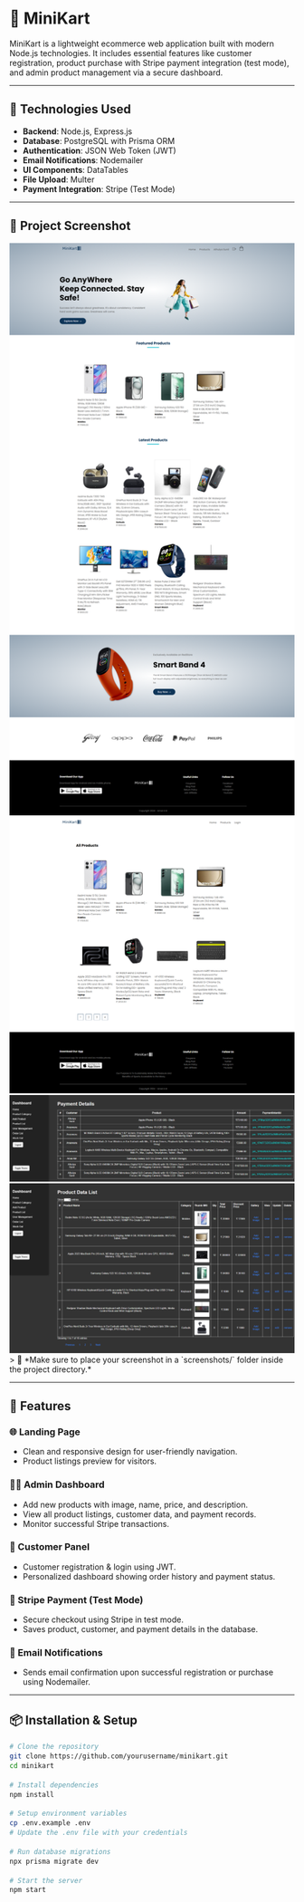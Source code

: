 # 🛒 MiniKart

MiniKart is a lightweight ecommerce web application built with modern Node.js technologies. It includes essential features like customer registration, product purchase with Stripe payment integration (test mode), and admin product management via a secure dashboard.

---

## 🚀 Technologies Used

- **Backend**: Node.js, Express.js  
- **Database**: PostgreSQL with Prisma ORM  
- **Authentication**: JSON Web Token (JWT)  
- **Email Notifications**: Nodemailer  
- **UI Components**: DataTables  
- **File Upload**: Multer  
- **Payment Integration**: Stripe (Test Mode)

---

## 📸 Project Screenshot

<img src="screenshot/localhost_3000_ (2).png" />
<img src="screenshot/localhost_3000_products_skip=0&take=8.png" />
<img src="screenshot/localhost_3000_admin_orders.png" />
<img src="screenshot/localhost_3000_admin_product_productList.png" />
> 📎 *Make sure to place your screenshot in a `screenshots/` folder inside the project directory.*

---

## 🧰 Features

### 🌐 Landing Page
- Clean and responsive design for user-friendly navigation.
- Product listings preview for visitors.

### 👨‍💼 Admin Dashboard
- Add new products with image, name, price, and description.
- View all product listings, customer data, and payment records.
- Monitor successful Stripe transactions.

### 👥 Customer Panel
- Customer registration & login using JWT.
- Personalized dashboard showing order history and payment status.

### 💸 Stripe Payment (Test Mode)
- Secure checkout using Stripe in test mode.
- Saves product, customer, and payment details in the database.

### 📧 Email Notifications
- Sends email confirmation upon successful registration or purchase using Nodemailer.

---

## 📦 Installation & Setup

```bash
# Clone the repository
git clone https://github.com/yourusername/minikart.git
cd minikart

# Install dependencies
npm install

# Setup environment variables
cp .env.example .env
# Update the .env file with your credentials

# Run database migrations
npx prisma migrate dev

# Start the server
npm start
